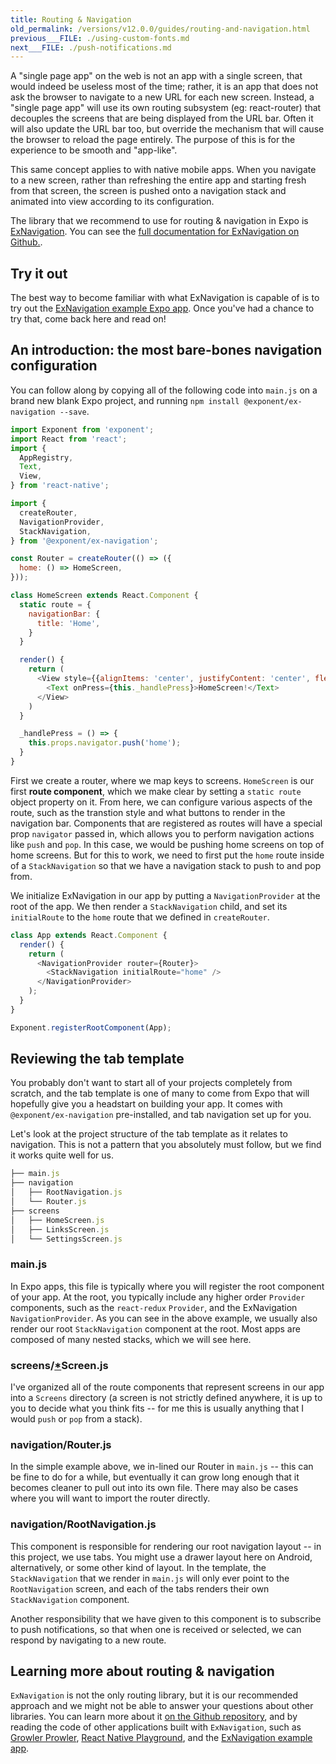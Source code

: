 ```yaml
---
title: Routing & Navigation
old_permalink: /versions/v12.0.0/guides/routing-and-navigation.html
previous___FILE: ./using-custom-fonts.md
next___FILE: ./push-notifications.md
---
```


A "single page app" on the web is not an app with a single screen, that would indeed be useless most of the time; rather, it is an app that does not ask the browser to navigate to a new URL for each new screen. Instead, a "single page app" will use its own routing subsystem (eg: react-router) that decouples the screens that are being displayed from the URL bar. Often it will also update the URL bar too, but override the mechanism that will cause the browser to reload the page entirely. The purpose of this is for the experience to be smooth and "app-like".

This same concept applies to with native mobile apps. When you navigate to a new screen, rather than refreshing the entire app and starting fresh from that screen, the screen is pushed onto a navigation stack and animated into view according to its configuration.

The library that we recommend to use for routing & navigation in Expo is [ExNavigation](https://github.com/exponent/ex-navigation). You can see the [full documentation for ExNavigation on Github.](https://github.com/exponent/ex-navigation).

## Try it out

The best way to become familiar with what ExNavigation is capable of is to try out the [ExNavigation example Expo app](https://expo.io/@community/ex-navigation-example). Once you've had a chance to try that, come back here and read on!

## An introduction: the most bare-bones navigation configuration

You can follow along by copying all of the following code into `main.js` on a brand new blank Expo project, and running `npm install @exponent/ex-navigation --save`.

```javascript
import Exponent from 'exponent';
import React from 'react';
import {
  AppRegistry,
  Text,
  View,
} from 'react-native';

import {
  createRouter,
  NavigationProvider,
  StackNavigation,
} from '@exponent/ex-navigation';

const Router = createRouter(() => ({
  home: () => HomeScreen,
}));

class HomeScreen extends React.Component {
  static route = {
    navigationBar: {
      title: 'Home',
    }
  }

  render() {
    return (
      <View style={{alignItems: 'center', justifyContent: 'center', flex: 1}}>
        <Text onPress={this._handlePress}>HomeScreen!</Text>
      </View>
    )
  }

  _handlePress = () => {
    this.props.navigator.push('home');
  }
}
```

First we create a router, where we map keys to screens. `HomeScreen` is our first **route component**, which we make clear by setting a `static route` object property on it. From here, we can configure various aspects of the route, such as the transtion style and what buttons to render in the navigation bar. Components that are registered as routes will have a special prop `navigator` passed in, which allows you to perform navigation actions like `push` and `pop`. In this case, we would be pushing home screens on top of home screens. But for this to work, we need to first put the `home` route inside of a `StackNavigation` so that we have a navigation stack to push to and pop from.

We initialize ExNavigation in our app by putting a `NavigationProvider` at the root of the app. We then render a `StackNavigation` child, and set its `initialRoute` to the `home` route that we defined in `createRouter`.

```javascript
class App extends React.Component {
  render() {
    return (
      <NavigationProvider router={Router}>
        <StackNavigation initialRoute="home" />
      </NavigationProvider>
    );
  }
}

Exponent.registerRootComponent(App);
```

## Reviewing the tab template

You probably don't want to start all of your projects completely from scratch, and the tab template is one of many to come from Expo that will hopefully give you a headstart on building your app. It comes with `@exponent/ex-navigation` pre-installed, and tab navigation set up for you.

Let's look at the project structure of the tab template as it relates to navigation. This is not a pattern that you absolutely must follow, but we find it works quite well for us.

```javascript
├── main.js
├── navigation
│   ├── RootNavigation.js
│   └── Router.js
├── screens
│   ├── HomeScreen.js
│   ├── LinksScreen.js
│   └── SettingsScreen.js
```

### main.js

In Expo apps, this file is typically where you will register the root component of your app. At the root, you typically include any higher order `Provider` components, such as the `react-redux` `Provider`, and the ExNavigation `NavigationProvider`. As you can see in the above example, we usually also render our root `StackNavigation` component at the root. Most apps are composed of many nested stacks, which we will see here.

### screens/[\*](#id1)Screen.js

I've organized all of the route components that represent screens in our app into a `Screens` directory (a screen is not strictly defined anywhere, it is up to you to decide what you think fits -- for me this is usually anything that I would `push` or `pop` from a stack).

### navigation/Router.js

In the simple example above, we in-lined our Router in `main.js` -- this can be fine to do for a while, but eventually it can grow long enough that it becomes cleaner to pull out into its own file. There may also be cases where you will want to import the router directly.

### navigation/RootNavigation.js

This component is responsible for rendering our root navigation layout -- in this project, we use tabs. You might use a drawer layout here on Android, alternatively, or some other kind of layout. In the template, the `StackNavigation` that we render in `main.js` will only ever point to the `RootNavigation` screen, and each of the tabs renders their own `StackNavigation` component.

Another responsibility that we have given to this component is to subscribe to push notifications, so that when one is received or selected, we can respond by navigating to a new route.

## Learning more about routing & navigation

`ExNavigation` is not the only routing library, but it is our recommended approach and we might not be able to answer your questions about other libraries. You can learn more about it [on the Github repository](https://github.com/exponent/ex-navigation), and by reading the code of other applications built with `ExNavigation`, such as [Growler Prowler](https://github.com/brentvatne/growler-prowler), [React Native Playground](https://github.com/exponent/rnplay), and the [ExNavigation example app](https://github.com/exponent/ex-navigation/tree/master/example).
